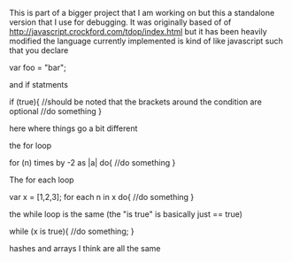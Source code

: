 This is part of a bigger project that I am working on but this a standalone version that I use for debugging.
It was originally based of of http://javascript.crockford.com/tdop/index.html but it has been heavily modified
the language currently implemented is kind of like javascript such that you declare 

var foo = "bar";

and if statments

if (true){ //should be noted that the brackets around the condition are optional
	//do something
}

here where things go a bit different

the for loop

for (n) times by -2 as |a| do{
	//do something
}

The for each loop

var x = [1,2,3];
for each n in x do{
	//do something
}

the while loop is the same (the "is true" is basically just == true)

while (x is true){
	//do something;
}

hashes and arrays I think are all the same 